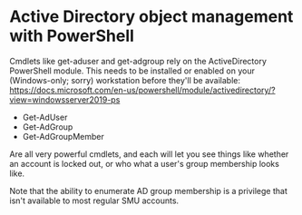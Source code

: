 # Active Directory object management with PowerShell

Cmdlets like get-aduser and get-adgroup rely on the ActiveDirectory PowerShell module.  This needs to be installed or enabled on your (Windows-only; sorry) workstation before they'll be available:
<https://docs.microsoft.com/en-us/powershell/module/activedirectory/?view=windowsserver2019-ps>

- Get-AdUser
- Get-AdGroup
- Get-AdGroupMember

Are all very powerful cmdlets, and each will let you see things like whether an account is locked out, or who what a user's group membership looks like.

Note that the ability to enumerate AD group membership is a privilege that isn't available to most regular SMU accounts.
